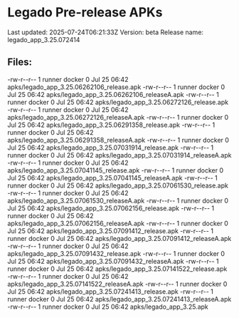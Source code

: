# Legado Pre-release APKs
Last updated: 2025-07-24T06:21:33Z
Version: beta
Release name: legado_app_3.25.072414
## Files:
-rw-r--r-- 1 runner docker 0 Jul 25 06:42 apks/legado_app_3.25.06262106_release.apk
-rw-r--r-- 1 runner docker 0 Jul 25 06:42 apks/legado_app_3.25.06262106_releaseA.apk
-rw-r--r-- 1 runner docker 0 Jul 25 06:42 apks/legado_app_3.25.06272126_release.apk
-rw-r--r-- 1 runner docker 0 Jul 25 06:42 apks/legado_app_3.25.06272126_releaseA.apk
-rw-r--r-- 1 runner docker 0 Jul 25 06:42 apks/legado_app_3.25.06291358_release.apk
-rw-r--r-- 1 runner docker 0 Jul 25 06:42 apks/legado_app_3.25.06291358_releaseA.apk
-rw-r--r-- 1 runner docker 0 Jul 25 06:42 apks/legado_app_3.25.07031914_release.apk
-rw-r--r-- 1 runner docker 0 Jul 25 06:42 apks/legado_app_3.25.07031914_releaseA.apk
-rw-r--r-- 1 runner docker 0 Jul 25 06:42 apks/legado_app_3.25.07041145_release.apk
-rw-r--r-- 1 runner docker 0 Jul 25 06:42 apks/legado_app_3.25.07041145_releaseA.apk
-rw-r--r-- 1 runner docker 0 Jul 25 06:42 apks/legado_app_3.25.07061530_release.apk
-rw-r--r-- 1 runner docker 0 Jul 25 06:42 apks/legado_app_3.25.07061530_releaseA.apk
-rw-r--r-- 1 runner docker 0 Jul 25 06:42 apks/legado_app_3.25.07062156_release.apk
-rw-r--r-- 1 runner docker 0 Jul 25 06:42 apks/legado_app_3.25.07062156_releaseA.apk
-rw-r--r-- 1 runner docker 0 Jul 25 06:42 apks/legado_app_3.25.07091412_release.apk
-rw-r--r-- 1 runner docker 0 Jul 25 06:42 apks/legado_app_3.25.07091412_releaseA.apk
-rw-r--r-- 1 runner docker 0 Jul 25 06:42 apks/legado_app_3.25.07091432_release.apk
-rw-r--r-- 1 runner docker 0 Jul 25 06:42 apks/legado_app_3.25.07091432_releaseA.apk
-rw-r--r-- 1 runner docker 0 Jul 25 06:42 apks/legado_app_3.25.07141522_release.apk
-rw-r--r-- 1 runner docker 0 Jul 25 06:42 apks/legado_app_3.25.07141522_releaseA.apk
-rw-r--r-- 1 runner docker 0 Jul 25 06:42 apks/legado_app_3.25.07241413_release.apk
-rw-r--r-- 1 runner docker 0 Jul 25 06:42 apks/legado_app_3.25.07241413_releaseA.apk
-rw-r--r-- 1 runner docker 0 Jul 25 06:42 apks/legado_app_3.25.apk
